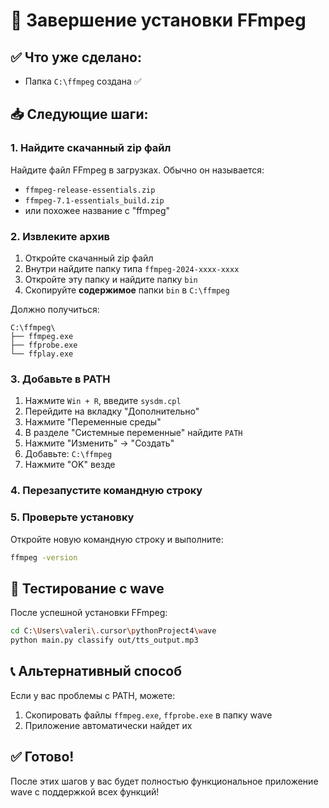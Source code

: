 # 🔧 Завершение установки FFmpeg

## ✅ Что уже сделано:
- Папка `C:\ffmpeg` создана ✅

## 📥 Следующие шаги:

### 1. Найдите скачанный zip файл
Найдите файл FFmpeg в загрузках. Обычно он называется:
- `ffmpeg-release-essentials.zip`
- `ffmpeg-7.1-essentials_build.zip`
- или похожее название с "ffmpeg"

### 2. Извлеките архив
1. Откройте скачанный zip файл
2. Внутри найдите папку типа `ffmpeg-2024-xxxx-xxxx`
3. Откройте эту папку и найдите папку `bin`
4. Скопируйте **содержимое** папки `bin` в `C:\ffmpeg`

Должно получиться:
```
C:\ffmpeg\
├── ffmpeg.exe
├── ffprobe.exe
└── ffplay.exe
```

### 3. Добавьте в PATH
1. Нажмите `Win + R`, введите `sysdm.cpl`
2. Перейдите на вкладку "Дополнительно"
3. Нажмите "Переменные среды"
4. В разделе "Системные переменные" найдите `PATH`
5. Нажмите "Изменить" → "Создать"
6. Добавьте: `C:\ffmpeg`
7. Нажмите "OK" везде

### 4. Перезапустите командную строку

### 5. Проверьте установку
Откройте новую командную строку и выполните:
```bash
ffmpeg -version
```

## 🧪 Тестирование с wave

После успешной установки FFmpeg:

```bash
cd C:\Users\valeri\.cursor\pythonProject4\wave
python main.py classify out/tts_output.mp3
```

## 📞 Альтернативный способ

Если у вас проблемы с PATH, можете:

1. Скопировать файлы `ffmpeg.exe`, `ffprobe.exe` в папку wave
2. Приложение автоматически найдет их

## ✅ Готово!

После этих шагов у вас будет полностью функциональное приложение wave с поддержкой всех функций!
